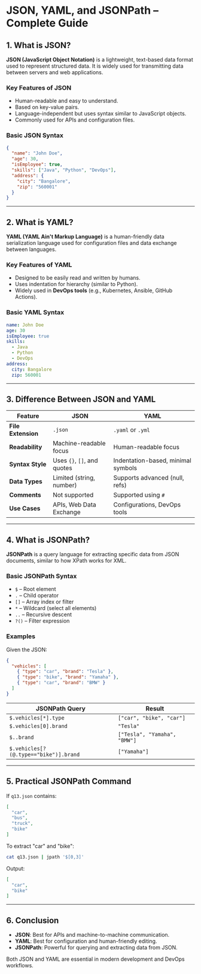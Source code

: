 # JSON, YAML, and JSONPath – Complete Guide

## 1. What is JSON?

**JSON (JavaScript Object Notation)** is a lightweight, text-based data format used to represent structured data. It is widely used for transmitting data between servers and web applications.

### Key Features of JSON

* Human-readable and easy to understand.
* Based on key-value pairs.
* Language-independent but uses syntax similar to JavaScript objects.
* Commonly used for APIs and configuration files.

### Basic JSON Syntax

```json
{
  "name": "John Doe",
  "age": 30,
  "isEmployee": true,
  "skills": ["Java", "Python", "DevOps"],
  "address": {
    "city": "Bangalore",
    "zip": "560001"
  }
}
```

---

## 2. What is YAML?

**YAML (YAML Ain't Markup Language)** is a human-friendly data serialization language used for configuration files and data exchange between languages.

### Key Features of YAML

* Designed to be easily read and written by humans.
* Uses indentation for hierarchy (similar to Python).
* Widely used in **DevOps tools** (e.g., Kubernetes, Ansible, GitHub Actions).

### Basic YAML Syntax

```yaml
name: John Doe
age: 30
isEmployee: true
skills:
  - Java
  - Python
  - DevOps
address:
  city: Bangalore
  zip: 560001
```

---

## 3. Difference Between JSON and YAML

| Feature            | JSON                        | YAML                               |
| ------------------ | --------------------------- | ---------------------------------- |
| **File Extension** | `.json`                     | `.yaml` or `.yml`                  |
| **Readability**    | Machine-readable focus      | Human-readable focus               |
| **Syntax Style**   | Uses `{}`, `[]`, and quotes | Indentation-based, minimal symbols |
| **Data Types**     | Limited (string, number)    | Supports advanced (null, refs)     |
| **Comments**       | Not supported               | Supported using `#`                |
| **Use Cases**      | APIs, Web Data Exchange     | Configurations, DevOps tools       |

---

## 4. What is JSONPath?

**JSONPath** is a query language for extracting specific data from JSON documents, similar to how XPath works for XML.

### Basic JSONPath Syntax

* `$` – Root element
* `.` – Child operator
* `[]` – Array index or filter
* `*` – Wildcard (select all elements)
* `..` – Recursive descent
* `?()` – Filter expression

### Examples

Given the JSON:

```json
{
  "vehicles": [
    { "type": "car", "brand": "Tesla" },
    { "type": "bike", "brand": "Yamaha" },
    { "type": "car", "brand": "BMW" }
  ]
}
```

| JSONPath Query                        | Result                       |
| ------------------------------------- | ---------------------------- |
| `$.vehicles[*].type`                  | `["car", "bike", "car"]`     |
| `$.vehicles[0].brand`                 | `"Tesla"`                    |
| `$..brand`                            | `["Tesla", "Yamaha", "BMW"]` |
| `$.vehicles[?(@.type=="bike")].brand` | `["Yamaha"]`                 |

---

## 5. Practical JSONPath Command

If `q13.json` contains:

```json
[
  "car",
  "bus",
  "truck",
  "bike"
]
```

To extract "car" and "bike":

```bash
cat q13.json | jpath '$[0,3]'
```

Output:

```json
[
  "car",
  "bike"
]
```

---

## 6. Conclusion

* **JSON**: Best for APIs and machine-to-machine communication.
* **YAML**: Best for configuration and human-friendly editing.
* **JSONPath**: Powerful for querying and extracting data from JSON.

Both JSON and YAML are essential in modern development and DevOps workflows.

